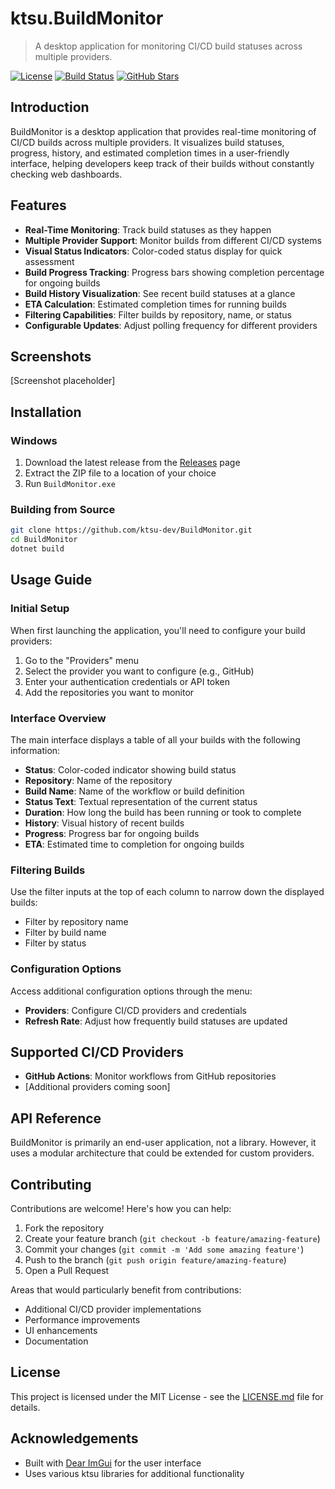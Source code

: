 # ktsu.BuildMonitor

> A desktop application for monitoring CI/CD build statuses across multiple providers.

[![License](https://img.shields.io/github/license/ktsu-dev/BuildMonitor)](https://github.com/ktsu-dev/BuildMonitor/blob/main/LICENSE.md)
[![Build Status](https://github.com/ktsu-dev/BuildMonitor/workflows/build/badge.svg)](https://github.com/ktsu-dev/BuildMonitor/actions)
[![GitHub Stars](https://img.shields.io/github/stars/ktsu-dev/BuildMonitor?style=social)](https://github.com/ktsu-dev/BuildMonitor/stargazers)

## Introduction

BuildMonitor is a desktop application that provides real-time monitoring of CI/CD builds across multiple providers. It visualizes build statuses, progress, history, and estimated completion times in a user-friendly interface, helping developers keep track of their builds without constantly checking web dashboards.

## Features

- **Real-Time Monitoring**: Track build statuses as they happen
- **Multiple Provider Support**: Monitor builds from different CI/CD systems
- **Visual Status Indicators**: Color-coded status display for quick assessment
- **Build Progress Tracking**: Progress bars showing completion percentage for ongoing builds
- **Build History Visualization**: See recent build statuses at a glance
- **ETA Calculation**: Estimated completion times for running builds
- **Filtering Capabilities**: Filter builds by repository, name, or status
- **Configurable Updates**: Adjust polling frequency for different providers

## Screenshots

[Screenshot placeholder]

## Installation

### Windows

1. Download the latest release from the [Releases](https://github.com/ktsu-dev/BuildMonitor/releases) page
2. Extract the ZIP file to a location of your choice
3. Run `BuildMonitor.exe`

### Building from Source

```bash
git clone https://github.com/ktsu-dev/BuildMonitor.git
cd BuildMonitor
dotnet build
```

## Usage Guide

### Initial Setup

When first launching the application, you'll need to configure your build providers:

1. Go to the "Providers" menu
2. Select the provider you want to configure (e.g., GitHub)
3. Enter your authentication credentials or API token
4. Add the repositories you want to monitor

### Interface Overview

The main interface displays a table of all your builds with the following information:

- **Status**: Color-coded indicator showing build status
- **Repository**: Name of the repository
- **Build Name**: Name of the workflow or build definition
- **Status Text**: Textual representation of the current status
- **Duration**: How long the build has been running or took to complete
- **History**: Visual history of recent builds
- **Progress**: Progress bar for ongoing builds
- **ETA**: Estimated time to completion for ongoing builds

### Filtering Builds

Use the filter inputs at the top of each column to narrow down the displayed builds:

- Filter by repository name
- Filter by build name
- Filter by status

### Configuration Options

Access additional configuration options through the menu:

- **Providers**: Configure CI/CD providers and credentials
- **Refresh Rate**: Adjust how frequently build statuses are updated

## Supported CI/CD Providers

- **GitHub Actions**: Monitor workflows from GitHub repositories
- [Additional providers coming soon]

## API Reference

BuildMonitor is primarily an end-user application, not a library. However, it uses a modular architecture that could be extended for custom providers.

## Contributing

Contributions are welcome! Here's how you can help:

1. Fork the repository
2. Create your feature branch (`git checkout -b feature/amazing-feature`)
3. Commit your changes (`git commit -m 'Add some amazing feature'`)
4. Push to the branch (`git push origin feature/amazing-feature`)
5. Open a Pull Request

Areas that would particularly benefit from contributions:
- Additional CI/CD provider implementations
- Performance improvements
- UI enhancements
- Documentation

## License

This project is licensed under the MIT License - see the [LICENSE.md](LICENSE.md) file for details.

## Acknowledgements

- Built with [Dear ImGui](https://github.com/ocornut/imgui) for the user interface
- Uses various ktsu libraries for additional functionality
